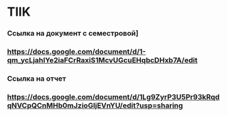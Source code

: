 # TIIK

### Ссылка на документ с семестровой]
### https://docs.google.com/document/d/1-qm_ycLjahIYe2iaFCrRaxiS1McvUGcuEHqbcDHxb7A/edit
### Ссылка на отчет
### https://docs.google.com/document/d/1Lg9ZyrP3U5Pr93kRqdqNVCpQCnMHb0mJzioGIjEVnYU/edit?usp=sharing
